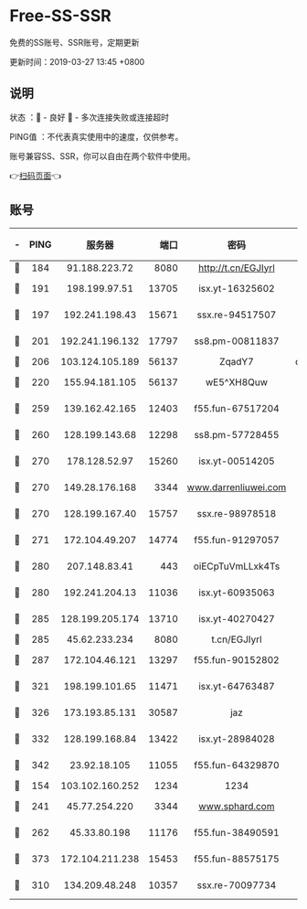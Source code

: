 # Free-SS-SSR

免费的SS账号、SSR账号，定期更新

更新时间：2019-03-27 13:45 +0800

## 说明

状态     ：🙂 - 良好 🙁 - 多次连接失败或连接超时

PING值   ：不代表真实使用中的速度，仅供参考。

账号兼容SS、SSR，你可以自由在两个软件中使用。

👉[扫码页面](https://liesauer.github.io/Free-SS-SSR/)👈

## 账号

|-|PING|服务器|端口|密码|加密方式|区域|
|:----:|:----:|:-----:|-----:|:----:|:----:|:----:|
|🙂|184|91.188.223.72|8080|http://t.cn/EGJIyrl|rc4-md5|RU|
|🙂|191|198.199.97.51|13705|isx.yt-16325602|aes-256-cfb|US|
|🙂|197|192.241.198.43|15671|ssx.re-94517507|aes-256-cfb|US|
|🙂|201|192.241.196.132|17797|ss8.pm-00811837|aes-256-cfb|US|
|🙂|206|103.124.105.189|56137|ZqadY7|chacha20|US|
|🙂|220|155.94.181.105|56137|wE5^XH8Quw|aes-256-cfb|US|
|🙂|259|139.162.42.165|12403|f55.fun-67517204|aes-256-cfb|SG|
|🙂|260|128.199.143.68|12298|ss8.pm-57728455|aes-256-cfb|SG|
|🙂|270|178.128.52.97|15260|isx.yt-00514205|aes-256-cfb|SG|
|🙂|270|149.28.176.168|3344|www.darrenliuwei.com|aes-256-cfb|AU|
|🙂|270|128.199.167.40|15757|ssx.re-98978518|aes-256-cfb|SG|
|🙂|271|172.104.49.207|14774|f55.fun-91297057|aes-256-cfb|SG|
|🙂|280|207.148.83.41|443|oiECpTuVmLLxk4Ts|aes-256-cfb|AU|
|🙂|280|192.241.204.13|11036|isx.yt-60935063|aes-256-cfb|US|
|🙂|285|128.199.205.174|13710|isx.yt-40270427|aes-256-cfb|SG|
|🙂|285|45.62.233.234|8080|t.cn/EGJIyrl|rc4-md5|CA|
|🙂|287|172.104.46.121|13297|f55.fun-90152802|aes-256-cfb|SG|
|🙂|321|198.199.101.65|11471|isx.yt-64763487|aes-256-cfb|US|
|🙂|326|173.193.85.131|30587|jaz|aes-256-cfb|US|
|🙂|332|128.199.168.84|13422|isx.yt-28984028|aes-256-cfb|SG|
|🙂|342|23.92.18.105|11055|f55.fun-64329870|aes-256-cfb|US|
|🙂|154|103.102.160.252|1234|1234|rc4-md5|JP|
|🙂|241|45.77.254.220|3344|www.sphard.com|aes-256-cfb|SG|
|🙂|262|45.33.80.198|11176|f55.fun-38490591|aes-256-cfb|US|
|🙂|373|172.104.211.238|15453|f55.fun-88575175|aes-256-cfb|US|
|🙁|310|134.209.48.248|10357|ssx.re-70097734|aes-256-cfb|US|
